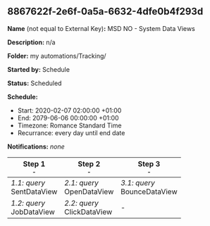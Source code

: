 ## 8867622f-2e6f-0a5a-6632-4dfe0b4f293d

**Name** (not equal to External Key)**:** MSD NO - System Data Views

**Description:** n/a

**Folder:** my automations/Tracking/

**Started by:** Schedule

**Status:** Scheduled

**Schedule:**

* Start: 2020-02-07 02:00:00 +01:00
* End: 2079-06-06 00:00:00 +01:00
* Timezone: Romance Standard Time
* Recurrance: every day until end date

**Notifications:** _none_


| Step 1<br>_<small>-</small>_ | Step 2<br>_<small>-</small>_ | Step 3<br>_<small>-</small>_ |
| --- | --- | --- |
| _1.1: query_<br>SentDataView | _2.1: query_<br>OpenDataView | _3.1: query_<br>BounceDataView |
| _1.2: query_<br>JobDataView | _2.2: query_<br>ClickDataView | - |
